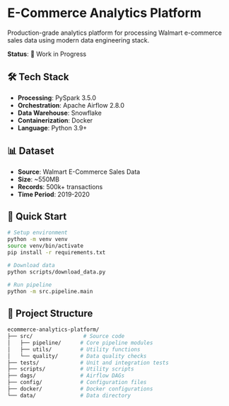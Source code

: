 # E-Commerce Analytics Platform

Production-grade analytics platform for processing Walmart e-commerce sales data using modern data engineering stack.

**Status**: 🚧 Work in Progress

## 🛠️ Tech Stack

- **Processing**: PySpark 3.5.0
- **Orchestration**: Apache Airflow 2.8.0
- **Data Warehouse**: Snowflake
- **Containerization**: Docker
- **Language**: Python 3.9+

## 📊 Dataset

- **Source**: Walmart E-Commerce Sales Data
- **Size**: ~550MB
- **Records**: 500k+ transactions
- **Time Period**: 2019-2020

## 🚀 Quick Start

```bash
# Setup environment
python -m venv venv
source venv/bin/activate
pip install -r requirements.txt

# Download data
python scripts/download_data.py

# Run pipeline
python -m src.pipeline.main
```

## 📁 Project Structure  
```bash
ecommerce-analytics-platform/
├── src/                # Source code
│   ├── pipeline/      # Core pipeline modules
│   ├── utils/         # Utility functions
│   └── quality/       # Data quality checks
├── tests/             # Unit and integration tests
├── scripts/           # Utility scripts
├── dags/              # Airflow DAGs
├── config/            # Configuration files
├── docker/            # Docker configurations
└── data/              # Data directory
```
